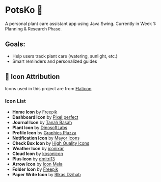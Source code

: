# PotsKo 🌱
A personal plant care assistant app using Java Swing.
Currently in Week 1: Planning & Research Phase.

## Goals:
- Help users track plant care (watering, sunlight, etc.)
- Smart reminders and personalized guides

## 🎨 Icon Attribution

Icons used in this project are from [Flaticon](https://www.flaticon.com/)

### Icon List

- **Home Icon** by [Freepik](https://www.flaticon.com/authors/freepik) 
- **Dashboard Icon** by [Pixel perfect](https://www.flaticon.com/authors/pixel-perfect)
- **Journal Icon** by [Tanah Basah](https://www.flaticon.com/authors/tanah-basah)
- **Plant Icon** by [DinosoftLabs](https://www.flaticon.com/authors/dinosoftlabs)
- **Profile Icon** by [Graphics Plazza](https://www.flaticon.com/authors/graphics-plazza)
- **Notification Icon** by [Mayor Icons](https://www.flaticon.com/authors/mayor-icons)
- **Check Box Icon** by [High Quality Icons](https://www.flaticon.com/authors/hight-quality-icons)
- **Weather Icon** by [iconixar](https://www.flaticon.com/authors/iconixar)
- **Cloud Icon** by [kosonicon](https://www.flaticon.com/authors/kosonicon)
- **Plus Icon** by [dmitri13](https://www.flaticon.com/authors/dmitri13)
- **Arrow Icon** by [Icon Mela](https://www.flaticon.com/authors/icon-mela)
- **Folder Icon** by [Freepik](https://www.flaticon.com/authors/freepik)
- **Paper Write Icon** by [RIkas Dzihab](https://www.flaticon.com/authors/rikas-dzihab)
